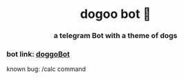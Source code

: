 # <h1 align="center">dogoo bot :dog:</h1>
### <p align=center>a telegram Bot with a theme of dogs</P>
### bot link: [doggoBot](https://t.me/doggoinfogetbot)

known bug: /calc command
